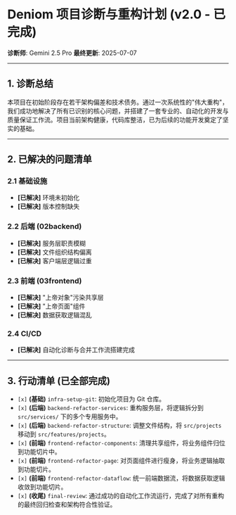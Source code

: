 # Deniom 项目诊断与重构计划 (v2.0 - 已完成)

**诊断师**: Gemini 2.5 Pro
**最终更新**: 2025-07-07

---

## 1. 诊断总结

本项目在初始阶段存在若干架构偏差和技术债务。通过一次系统性的"伟大重构"，我们成功地解决了所有已识别的核心问题，并搭建了一套专业的、自动化的开发与质量保证工作流。项目当前架构健康，代码库整洁，已为后续的功能开发奠定了坚实的基础。

---

## 2. 已解决的问题清单

### 2.1 基础设施
- **[已解决]** 环境未初始化
- **[已解决]** 版本控制缺失

### 2.2 后端 (02backend)
- **[已解决]** 服务层职责模糊
- **[已解决]** 文件组织结构偏离
- **[已解决]** 客户端层逻辑过重

### 2.3 前端 (03frontend)
- **[已解决]** "上帝对象"污染共享层
- **[已解决]** "上帝页面"组件
- **[已解决]** 数据获取逻辑混乱

### 2.4 CI/CD
- **[已解决]** 自动化诊断与合并工作流搭建完成

---

## 3. 行动清单 (已全部完成)

-   `[x]` **(基础)** `infra-setup-git`: 初始化项目为 Git 仓库。
-   `[x]` **(后端)** `backend-refactor-services`: 重构服务层，将逻辑拆分到 `src/services/` 下的多个专用服务中。
-   `[x]` **(后端)** `backend-refactor-structure`: 调整文件结构，将 `src/projects` 移动到 `src/features/projects`。
-   `[x]` **(前端)** `frontend-refactor-components`: 清理共享组件，将业务组件归位到功能切片中。
-   `[x]` **(前端)** `frontend-refactor-page`: 对页面组件进行瘦身，将业务逻辑抽取到功能切片。
-   `[x]` **(前端)** `frontend-refactor-dataflow`: 统一前端数据流，将数据获取逻辑收敛到功能切片。
-   `[x]` **(收尾)** `final-review`: 通过成功的自动化工作流运行，完成了对所有重构的最终回归检查和架构符合性验证。 
